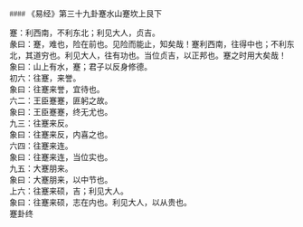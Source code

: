<font face=微软雅黑>
#### 《易经》第三十九卦蹇水山蹇坎上艮下   

蹇：利西南，不利东北；利见大人，贞吉。   
彖曰：蹇，难也，险在前也。见险而能止，知矣哉！蹇利西南，往得中也；不利东北，其道穷也。利见大人，往有功也。当位贞吉，以正邦也。蹇之时用大矣哉！   
象曰：山上有水，蹇；君子以反身修德。   
初六：往蹇，来誉。   
象曰：往蹇来誉，宜待也。   
六二：王臣蹇蹇，匪躬之故。   
象曰：王臣蹇蹇，终无尤也。   
九三：往蹇来反。   
象曰：往蹇来反，内喜之也。   
六四：往蹇来连。   
象曰：往蹇来连，当位实也。   
九五：大蹇朋来。   
象曰：大蹇朋来，以中节也。   
上六：往蹇来硕，吉；利见大人。   
象曰：往蹇来硕，志在内也。利见大人，以从贵也。   
蹇卦终   


</font>
